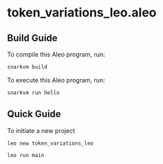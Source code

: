 # token_variations_leo.aleo

## Build Guide

To compile this Aleo program, run:
```bash
snarkvm build
```

To execute this Aleo program, run:
```bash
snarkvm run hello
```

## Quick Guide

To initiate a new project

```bash
leo new token_variations_leo
```
```bash
leo run main 
```